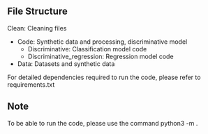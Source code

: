 ## File Structure
Clean: Cleaning files
- Code: Synthetic data and processing, discriminative model
  - Discriminative: Classification model code
  - Discriminative_regression: Regression model code
- Data: Datasets and synthetic data

For detailed dependencies required to run the code, please refer to requirements.txt

## Note
To be able to run the code, please use the command 
python3 -m <foldername>.<filename>
